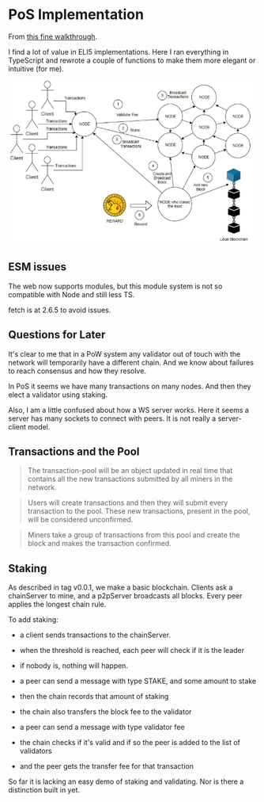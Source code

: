 # PoS Implementation

From [this fine walkthrough](https://medium.com/coinmonks/implementing-proof-of-stake-part-6-c811ce78ab0f).

I find a lot of value in ELI5 implementations. Here I ran everything in TypeScript and rewrote a couple of functions to make them more elegant or intuitive (for me).


![structure](structure.webp)

## ESM issues
The web now supports modules, but this module system is not so compatible with Node and still less TS.

fetch is at 2.6.5 to avoid issues.

## Questions for Later

It's clear to me that in a PoW system any validator out of touch with the network will temporarily have a different chain. And we know about failures to reach consensus and how they resolve.

In PoS it seems we have many transactions on many nodes. And then they elect a validator using staking.

Also, I am a little confused about how a WS server works. Here it seems a server has many sockets to connect with peers. It is not really a server-client model.

## Transactions and the Pool

> The transaction-pool will be an object updated in real time that contains all the new transactions submitted by all miners in the network.

> Users will create transactions and then they will submit every transaction to the pool. These new transactions, present in the pool, will be considered unconfirmed.

> Miners take a group of transactions from this pool and create the block and makes the transaction confirmed.

## Staking

As described in tag v0.0.1, we make a basic blockchain. Clients ask a chainServer to mine, and a p2pServer broadcasts all blocks. Every peer applies the longest chain rule.

To add staking:
- a client sends transactions to the chainServer.
- when the threshold is reached, each peer will check if it is the leader
- if nobody is, nothing will happen.

- a peer can send a message with type STAKE, and some amount to stake
- then the chain records that amount of staking
- the chain also transfers the block fee to the validator

- a peer can send a message with type validator fee
- the chain checks if it's valid and if so the peer is added to the list of validators
- and the peer gets the transfer fee for that transaction

So far it is lacking an easy demo of staking and validating. Nor is there a distinction built in yet.
